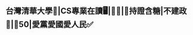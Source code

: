 ## 台灣清華大學📘|CS專業在讀🖥|🏳️‍⚧️|🍥持證含糖|不建政🚫|🚪50|愛黨愛國愛人民✅

<!--
**invalidval/invalidval** is a ✨ _special_ ✨ repository because its `README.md` (this file) appears on your GitHub profile.

Here are some ideas to get you started:

- 🔭 I’m currently working on ...
- 🌱 I’m currently learning ...
- 👯 I’m looking to collaborate on ...
- 🤔 I’m looking for help with ...
- 💬 Ask me about ...
- 📫 How to reach me: ...
- 😄 Pronouns: ...
- ⚡ Fun fact: ...
-->
